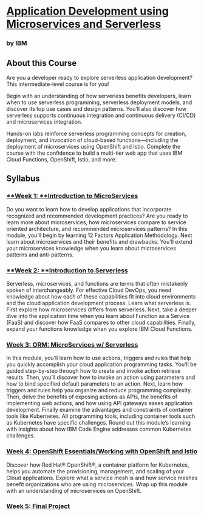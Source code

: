 # [Application Development using Microservices and Serverless](https://www.coursera.org/learn/applications-development-microservices-serverless-openshift/home/welcome)
### by IBM

## About this Course
Are you a developer ready to explore serverless application development? This intermediate-level course is for you!

Begin with an understanding of how serverless benefits developers, learn when to use serverless programming, serverless deployment models, and discover its top use cases and design patterns. You’ll also discover how serverless supports continuous integration and continuous delivery (CI/CD) and microservices integration.

Hands-on labs reinforce serverless programming concepts for creation, deployment, and invocation of cloud-based functions—including the deployment of microservices using OpenShift and Istio. Complete the course with the confidence to build a multi-tier web app that uses IBM Cloud Functions, OpenShift, Istio, and more.

## Syllabus
### [**Week 1: **Introduction to MicroServices](./Week1/README.md)
Do you want to learn how to develop applications that incorporate recognized and recommended development practices? Are you ready to learn more about microservices, how microservices compare to service oriented architecture, and recommended microservices patterns? In this module, you’ll begin by learning 12 Factors Application Methodology. Next learn about microservices and their benefits and drawbacks. You’ll extend your microservices knowledge when you learn about microservices patterns and anti-patterns.

### [**Week 2: **Introduction to Serverless](./Week2/README.md)
Serverless, microservices, and functions are terms that often mistakenly spoken of interchangeably. For effective Cloud DevOps, you need knowledge about how each of these capabilities fit into cloud environments and the cloud application development process. Learn what serverless is. First explore how microservices differs from serverless. Next, take a deeper dive into the application time when you learn about Function as a Service (FaaS) and discover how FaaS compares to other cloud capabilities. Finally, expand your functions knowledge when you explore IBM Cloud Functions.

### [**Week 3:** ORM: MicroServices w/ Serverless](./Week3/README.md)
In this module, you’ll learn how to use actions, triggers and rules that help you quickly accomplish your cloud application programming tasks. You’ll be guided step-by-step through how to create and invoke action retrieve results. Then, you’ll discover how to invoke an action using parameters and how to bind specified default parameters to an action. Next, learn how triggers and rules help you organize and reduce programming complexity. Then, delve the benefits of exposing actions as APIs, the benefits of implementing web actions, and how using API gateways eases application development. Finally examine the advantages and constraints of container tools like Kubernetes. All programming tools, including container tools such as Kubernetes have specific challenges. Round out this module’s learning with insights about how IBM Code Engine addresses common Kubernetes challenges.

### [**Week 4:** OpenShift Essentials/Working with OpenShift and Istio](./Week4/README.md)
Discover how Red Hat® OpenShift®, a container platform for Kubernetes, helps you automate the provisioning, management, and scaling of your Cloud applications. Explore what a service mesh is and how service meshes benefit organizations who are using microservices. Wrap up this module with an understanding of microservices on OpenShift.

### [**Week 5:** Final Project](./Week5/README.md)

